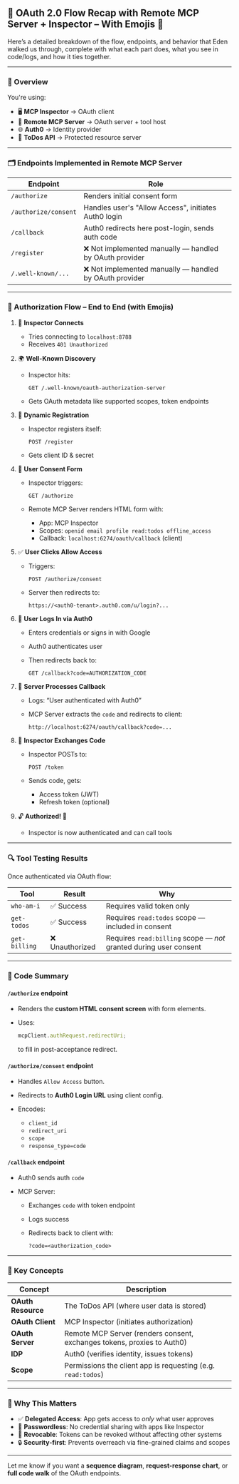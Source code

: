 ## 🔑 OAuth 2.0 Flow Recap with Remote MCP Server + Inspector – With Emojis 🎉

Here’s a detailed breakdown of the flow, endpoints, and behavior that Eden walked us through, complete with what each part does, what you see in code/logs, and how it ties together.

---

### 🧭 Overview

You're using:

- 🖥️ **MCP Inspector** → OAuth client
- 🔐 **Remote MCP Server** → OAuth server + tool host
- 🌐 **Auth0** → Identity provider
- 🧾 **ToDos API** → Protected resource server

---

### 🗂️ Endpoints Implemented in Remote MCP Server

| Endpoint             | Role                                                    |
| -------------------- | ------------------------------------------------------- |
| `/authorize`         | Renders initial consent form                            |
| `/authorize/consent` | Handles user's "Allow Access", initiates Auth0 login    |
| `/callback`          | Auth0 redirects here post-login, sends auth code        |
| `/register`          | ❌ Not implemented manually — handled by OAuth provider |
| `/.well-known/...`   | ❌ Not implemented manually — handled by OAuth provider |

---

### 🔄 Authorization Flow – End to End (with Emojis)

1. 🧰 **Inspector Connects**

   - Tries connecting to `localhost:8788`
   - Receives `401 Unauthorized`

2. 🌍 **Well-Known Discovery**

   - Inspector hits:

     ```
     GET /.well-known/oauth-authorization-server
     ```

   - Gets OAuth metadata like supported scopes, token endpoints

3. 📝 **Dynamic Registration**

   - Inspector registers itself:

     ```
     POST /register
     ```

   - Gets client ID & secret

4. 📄 **User Consent Form**

   - Inspector triggers:

     ```
     GET /authorize
     ```

   - Remote MCP Server renders HTML form with:

     - App: MCP Inspector
     - Scopes: `openid email profile read:todos offline_access`
     - Callback: `localhost:6274/oauth/callback` (client)

5. ✅ **User Clicks Allow Access**

   - Triggers:

     ```
     POST /authorize/consent
     ```

   - Server then redirects to:

     ```
     https://<auth0-tenant>.auth0.com/u/login?...
     ```

6. 🔑 **User Logs In via Auth0**

   - Enters credentials or signs in with Google
   - Auth0 authenticates user
   - Then redirects back to:

     ```
     GET /callback?code=AUTHORIZATION_CODE
     ```

7. 🧠 **Server Processes Callback**

   - Logs: “User authenticated with Auth0”
   - MCP Server extracts the `code` and redirects to client:

     ```
     http://localhost:6274/oauth/callback?code=...
     ```

8. 🔐 **Inspector Exchanges Code**

   - Inspector POSTs to:

     ```
     POST /token
     ```

   - Sends code, gets:

     - Access token (JWT)
     - Refresh token (optional)

9. 🔓 **Authorized! 🎉**

   - Inspector is now authenticated and can call tools

---

### 🔍 Tool Testing Results

Once authenticated via OAuth flow:

| Tool          | Result          | Why                                                               |
| ------------- | --------------- | ----------------------------------------------------------------- |
| `who-am-i`    | ✅ Success      | Requires valid token only                                         |
| `get-todos`   | ✅ Success      | Requires `read:todos` scope — included in consent                 |
| `get-billing` | ❌ Unauthorized | Requires `read:billing` scope — _not_ granted during user consent |

---

### 🧱 Code Summary

#### `/authorize` endpoint

- Renders the **custom HTML consent screen** with form elements.
- Uses:

  ```js
  mcpClient.authRequest.redirectUri;
  ```

  to fill in post-acceptance redirect.

#### `/authorize/consent` endpoint

- Handles `Allow Access` button.
- Redirects to **Auth0 Login URL** using client config.
- Encodes:

  - `client_id`
  - `redirect_uri`
  - `scope`
  - `response_type=code`

#### `/callback` endpoint

- Auth0 sends auth `code`
- MCP Server:

  - Exchanges `code` with token endpoint
  - Logs success
  - Redirects back to client with:

    ```
    ?code=<authorization_code>
    ```

---

### 🧠 Key Concepts

| Concept            | Description                                                             |
| ------------------ | ----------------------------------------------------------------------- |
| **OAuth Resource** | The ToDos API (where user data is stored)                               |
| **OAuth Client**   | MCP Inspector (initiates authorization)                                 |
| **OAuth Server**   | Remote MCP Server (renders consent, exchanges tokens, proxies to Auth0) |
| **IDP**            | Auth0 (verifies identity, issues tokens)                                |
| **Scope**          | Permissions the client app is requesting (e.g. `read:todos`)            |

---

### 🔐 Why This Matters

- ✅ **Delegated Access**: App gets access to _only_ what user approves
- 🛑 **Passwordless**: No credential sharing with apps like Inspector
- 🔄 **Revocable**: Tokens can be revoked without affecting other systems
- 🔒 **Security-first**: Prevents overreach via fine-grained claims and scopes

---

Let me know if you want a **sequence diagram**, **request-response chart**, or **full code walk** of the OAuth endpoints.
